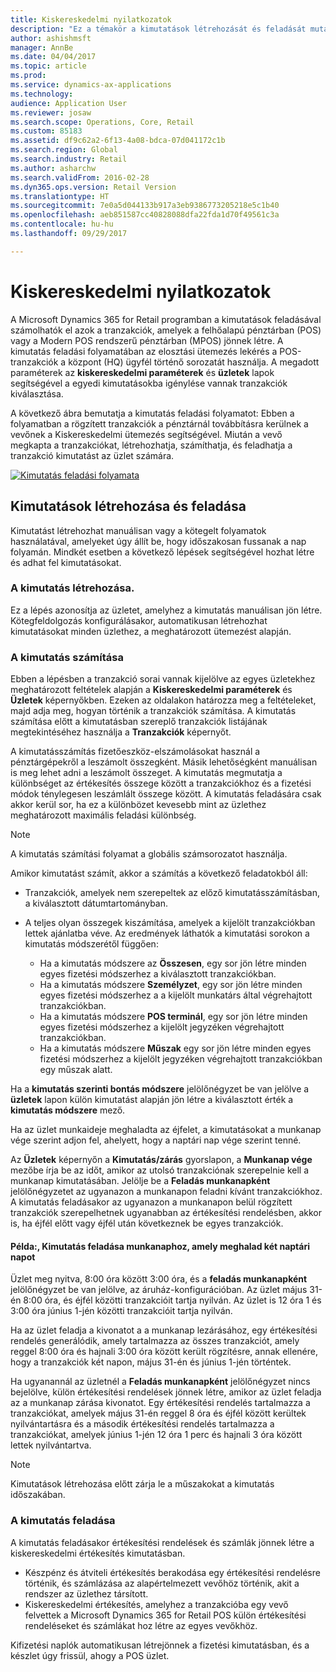```yaml
---
title: Kiskereskedelmi nyilatkozatok
description: "Ez a témakör a kimutatások létrehozását és feladását mutatja be."
author: ashishmsft
manager: AnnBe
ms.date: 04/04/2017
ms.topic: article
ms.prod: 
ms.service: dynamics-ax-applications
ms.technology: 
audience: Application User
ms.reviewer: josaw
ms.search.scope: Operations, Core, Retail
ms.custom: 85183
ms.assetid: df9c62a2-6f13-4a08-bdca-07d041172c1b
ms.search.region: Global
ms.search.industry: Retail
ms.author: asharchw
ms.search.validFrom: 2016-02-28
ms.dyn365.ops.version: Retail Version
ms.translationtype: HT
ms.sourcegitcommit: 7e0a5d044133b917a3eb9386773205218e5c1b40
ms.openlocfilehash: aeb851587cc40828088dfa22fda1d70f49561c3a
ms.contentlocale: hu-hu
ms.lasthandoff: 09/29/2017

---
```


# <a name="retail-statements"></a>Kiskereskedelmi nyilatkozatok
A Microsoft Dynamics 365 for Retail programban a kimutatások feladásával számolhatók el azok a tranzakciók, amelyek a felhőalapú pénztárban (POS) vagy a Modern POS rendszerű pénztárban (MPOS) jönnek létre. A kimutatás feladási folyamatában az elosztási ütemezés lekérés a POS-tranzakciók a központ (HQ) ügyfél történő sorozatát használja. A megadott paraméterek az **kiskereskedelmi paraméterek** és **üzletek** lapok segítségével a egyedi kimutatásokba igénylése vannak tranzakciók kiválasztása.  

A következő ábra bemutatja a kimutatás feladási folyamatot: Ebben a folyamatban a rögzített tranzakciók a pénztárnál továbbításra kerülnek a vevőnek a Kiskereskedelmi ütemezés segítségével. Miután a vevő megkapta a tranzakciókat, létrehozhatja, számíthatja, és feladhatja a tranzakció kimutatást az üzlet számára. 

[![Kimutatás feladási folyamata](./media/retail-statements.png)](./media/retail-statements.png)

## <a name="creating-and-posting-statements"></a>Kimutatások létrehozása és feladása
Kimutatást létrehozhat manuálisan vagy a kötegelt folyamatok használatával, amelyeket úgy állít be, hogy időszakosan fussanak a nap folyamán. Mindkét esetben a következő lépések segítségével hozhat létre és adhat fel kimutatásokat.

###  <a name="create-the-statement"></a>A kimutatás létrehozása.
Ez a lépés azonosítja az üzletet, amelyhez a kimutatás manuálisan jön létre. Kötegfeldolgozás konfigurálásakor, automatikusan létrehozhat kimutatásokat minden üzlethez, a meghatározott ütemezést alapján. 

### <a name="calculate-the-statement"></a>A kimutatás számítása
Ebben a lépésben a tranzakció sorai vannak kijelölve az egyes üzletekhez meghatározott feltételek alapján a **Kiskereskedelmi paraméterek** és **Üzletek** képernyőkben. Ezeken az oldalakon határozza meg a feltételeket, majd adja meg, hogyan történik a tranzakciók számítása. A kimutatás számítása előtt a kimutatásban szereplő tranzakciók listájának megtekintéséhez használja a **Tranzakciók** képernyőt. 

A kimutatásszámítás fizetőeszköz-elszámolásokat használ a pénztárgépekről a leszámolt összegként. Másik lehetőségként manuálisan is meg lehet adni a leszámolt összeget. A kimutatás megmutatja a különbséget az értékesítés összege között a tranzakciókhoz és a fizetési módok ténylegesen leszámlált összege között. A kimutatás feladására csak akkor kerül sor, ha ez a különbözet kevesebb mint az üzlethez meghatározott maximális feladási különbség. 

> [!NOTE]
> A kimutatás számítási folyamat a globális számsorozatot használja.

Amikor kimutatást számít, akkor a számítás a következő feladatokból áll:

- Tranzakciók, amelyek nem szerepeltek az előző kimutatásszámításban, a kiválasztott dátumtartományban. 
- A teljes olyan összegek kiszámítása, amelyek a kijelölt tranzakciókban lettek ajánlatba véve. Az eredmények láthatók a kimutatási sorokon a kimutatás módszerétől függően:

  - Ha a kimutatás módszere az **Összesen**, egy sor jön létre minden egyes fizetési módszerhez a kiválasztott tranzakciókban. 
  - Ha a kimutatás módszere **Személyzet**, egy sor jön létre minden egyes fizetési módszerhez a a kijelölt munkatárs által végrehajtott tranzakciókban. 
  - Ha a kimutatás módszere **POS terminál**, egy sor jön létre minden egyes fizetési módszerhez a kijelölt jegyzéken végrehajtott tranzakciókban. 
  - Ha a kimutatás módszere **Műszak** egy sor jön létre minden egyes fizetési módszerhez a kijelölt jegyzéken végrehajtott tranzakciókban egy műszak alatt.

Ha a **kimutatás szerinti bontás módszere** jelölőnégyzet be van jelölve a **üzletek** lapon külön kimutatást alapján jön létre a kiválasztott érték a **kimutatás módszere** mező.

Ha az üzlet munkaideje meghaladta az éjfelet, a kimutatásokat a munkanap vége szerint adjon fel, ahelyett, hogy a naptári nap vége szerint tenné. 

Az **Üzletek** képernyőn a **Kimutatás/zárás** gyorslapon, a **Munkanap vége** mezőbe írja be az időt, amikor az utolsó tranzakciónak szerepelnie kell a munkanap kimutatásában. Jelölje be a **Feladás munkanapként** jelölőnégyzetet az ugyanazon a munkanapon feladni kívánt tranzakciókhoz. A kimutatás feladásakor az ugyanazon a munkanapon belül rögzített tranzakciók szerepelhetnek ugyanabban az értékesítési rendelésben, akkor is, ha éjfél előtt vagy éjfél után következnek be egyes tranzakciók. 

#### <a name="example-post-a-statement-for-a-business-day-that-extends-over-two-calendar-days"></a>Példa:, Kimutatás feladása munkanaphoz, amely meghalad két naptári napot 

Üzlet meg nyitva, 8:00 óra között 3:00 óra, és a **feladás munkanapként** jelölőnégyzet be van jelölve, az áruház-konfigurációban. Az üzlet május 31-én 8:00 óra, és éjfél közötti tranzakcióit tartja nyilván. Az üzlet is 12 óra 1 és 3:00 óra június 1-jén közötti tranzakcióit tartja nyilván. 

Ha az üzlet feladja a kivonatot a a munkanap lezárásához, egy értékesítési rendelés generálódik, amely tartalmazza az összes tranzakciót, amely reggel 8:00 óra és hajnali 3:00 óra között került rögzítésre, annak ellenére, hogy a tranzakciók két napon, május 31-én és június 1-jén történtek. 

Ha ugyanannál az üzletnél a **Feladás munkanapként** jelölőnégyzet nincs bejelölve, külön értékesítési rendelések jönnek létre, amikor az üzlet feladja az a munkanap zárása kivonatot. Egy értékesítési rendelés tartalmazza a tranzakciókat, amelyek május 31-én reggel 8 óra és éjfél között kerültek nyilvántartásra és a második értékesítési rendelés tartalmazza a tranzakciókat, amelyek június 1-jén 12 óra 1 perc és hajnali 3 óra között lettek nyilvántartva.
 
> [!NOTE]
> Kimutatások létrehozása előtt zárja le a műszakokat a kimutatás időszakában. 

### <a name="post-the-statement"></a>A kimutatás feladása
A kimutatás feladásakor értékesítési rendelések és számlák jönnek létre a kiskereskedelmi értékesítés kimutatásban.

- Készpénz és átviteli értékesítés berakodása egy értékesítési rendelésre történik, és számlázása az alapértelmezett vevőhöz történik, akit a rendszer az üzlethez társított. 
- Kiskereskedelmi értékesítés, amelyhez a tranzakcióba egy vevő felvettek a Microsoft Dynamics 365 for Retail POS külön értékesítési rendeléseket és számlákat hoz létre az egyes vevőkhöz. 

Kifizetési naplók automatikusan létrejönnek a fizetési kimutatásban, és a készlet úgy frissül, ahogy a POS üzlet.


